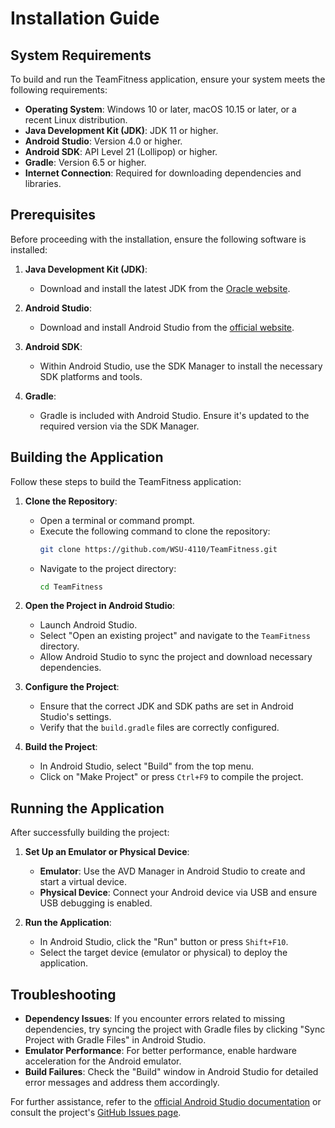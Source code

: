 # Installation Guide

## System Requirements

To build and run the TeamFitness application, ensure your system meets the following requirements:

- **Operating System**: Windows 10 or later, macOS 10.15 or later, or a recent Linux distribution.
- **Java Development Kit (JDK)**: JDK 11 or higher.
- **Android Studio**: Version 4.0 or higher.
- **Android SDK**: API Level 21 (Lollipop) or higher.
- **Gradle**: Version 6.5 or higher.
- **Internet Connection**: Required for downloading dependencies and libraries.

## Prerequisites

Before proceeding with the installation, ensure the following software is installed:

1. **Java Development Kit (JDK)**:
   - Download and install the latest JDK from the [Oracle website](https://www.oracle.com/java/technologies/javase-jdk11-downloads.html).

2. **Android Studio**:
   - Download and install Android Studio from the [official website](https://developer.android.com/studio).

3. **Android SDK**:
   - Within Android Studio, use the SDK Manager to install the necessary SDK platforms and tools.

4. **Gradle**:
   - Gradle is included with Android Studio. Ensure it's updated to the required version via the SDK Manager.

## Building the Application

Follow these steps to build the TeamFitness application:

1. **Clone the Repository**:
   - Open a terminal or command prompt.
   - Execute the following command to clone the repository:
     ```bash
     git clone https://github.com/WSU-4110/TeamFitness.git
     ```
   - Navigate to the project directory:
     ```bash
     cd TeamFitness
     ```

2. **Open the Project in Android Studio**:
   - Launch Android Studio.
   - Select "Open an existing project" and navigate to the `TeamFitness` directory.
   - Allow Android Studio to sync the project and download necessary dependencies.

3. **Configure the Project**:
   - Ensure that the correct JDK and SDK paths are set in Android Studio's settings.
   - Verify that the `build.gradle` files are correctly configured.

4. **Build the Project**:
   - In Android Studio, select "Build" from the top menu.
   - Click on "Make Project" or press `Ctrl+F9` to compile the project.

## Running the Application

After successfully building the project:

1. **Set Up an Emulator or Physical Device**:
   - **Emulator**: Use the AVD Manager in Android Studio to create and start a virtual device.
   - **Physical Device**: Connect your Android device via USB and ensure USB debugging is enabled.

2. **Run the Application**:
   - In Android Studio, click the "Run" button or press `Shift+F10`.
   - Select the target device (emulator or physical) to deploy the application.

## Troubleshooting

- **Dependency Issues**: If you encounter errors related to missing dependencies, try syncing the project with Gradle files by clicking "Sync Project with Gradle Files" in Android Studio.
- **Emulator Performance**: For better performance, enable hardware acceleration for the Android emulator.
- **Build Failures**: Check the "Build" window in Android Studio for detailed error messages and address them accordingly.

For further assistance, refer to the [official Android Studio documentation](https://developer.android.com/studio) or consult the project's [GitHub Issues page](https://github.com/WSU-4110/TeamFitness/issues).
